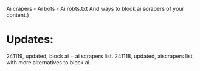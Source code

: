 Ai crapers - Ai bots - Ai robts.txt 
And ways to block ai scrapers of your content.)


# Updates: 
241119, updated, block ai + ai scrapers list.
241118, updated, aiscrapers list, with more alternatives to block ai.
